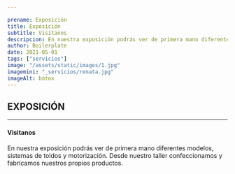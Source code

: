 ```yaml
---

prename: Exposición
title: Exposición
subtitle: Visítanos
descripcion: En nuestra exposición podrás ver de primera mano diferentes modelos, sistemas de toldos y motorización. Desde nuestro taller confeccionamos y fabricamos nuestros propios productos.
author: Boilerplate
date: 2021-05-01
tags: ["servicios"]
image: "/assets/static/images/1.jpg"
imagemini: "_servicios/renata.jpg"
imageAlt: bótox
---
```



## EXPOSICIÓN 
___


#### Visitanos
En nuestra exposición podrás ver de primera mano diferentes modelos, sistemas de toldos y motorización. Desde nuestro taller confeccionamos y fabricamos nuestros propios productos.


